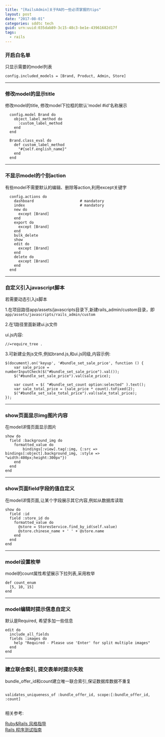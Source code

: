 ```yaml
---
title: "[RailsAdmin]关于RA的一些必须掌握的tips"
layout: post
date: "2017-08-01"
categories: sddtc tech
guid: urn:uuid:035dab89-3c15-48c3-be1e-43961682d17f
tags:
  - rails
---
```


### 开启白名单

只显示需要的model列表  

```
config.included_models = [Brand, Product, Admin, Store]
```

---

### 修改model的显示title

修改model的title, 修改model下拉框的默认'model #id'名称展示

```
  config.model Brand do
    object_label_method do
      :custom_label_method
    end
  end

  Brand.class_eval do
    def custom_label_method
      "#{self.english_name}"
    end
  end

```

---

### 不显示model的个别action

有些model不需要默认的编辑、删除等action,利用except关键字  

```
  config.actions do
    dashboard                     # mandatory
    index                         # mandatory
    new do
      except [Brand]
    end
    export do
      except [Brand]
    end
    bulk_delete
    show
    edit do
      except [Brand]
    end
    delete do
      except [Brand]
    end
  end

```

---

### 自定义引入javascript脚本

若需要动态引入js脚本  

1.在项目路径app/assets/javascripts目录下,新建rails_admin/custom目录，即
`app/assets/javascripts/rails_admin/custom`  

2.在1路径里面新建ui.js文件  

ui.js内容:  

```
//=require_tree .
```

3.可新建业务js文件,例如brand.js,和ui.js同级,内容示例:  

```
$(document).on('keyup', '#bundle_set_sale_price', function () {
    var sale_price = numberInputCheck($("#bundle_set_sale_price").val());
    $("#bundle_set_sale_price").val(sale_price);

    var count = $( "#bundle_set_count option:selected" ).text();
    var sale_total_price = (sale_price * count).toFixed(2);
    $("#bundle_set_sale_total_price").val(sale_total_price);
});

```

---

### show页面显示img图片内容  

在model详情页面显示图片  

```
show do
  field :background_img do
    formatted_value do
		bindings[:view].tag(:img, {:src => bindings[:object].background_img, :style => "width:400px;height:300px"})
    end
  end
end
```

---

### show页面field字段的值自定义

在model详情页面,让某个字段展示其它内容,例如从数据库读取  

```
show do
  field :id
  field :store_id do
    formatted_value do
      @store = StoresService.find_by_id(self.value)
      @store.chinese_name + ' ' + @store.name
    end
  end
end
```

---

### model设置枚举  

model的count属性希望展示下拉列表,采用枚举  

```
def count_enum
  [5, 10, 15]
end
```

---

### model编辑时提示信息自定义

默认是Required, 希望多加一些信息  

```
edit do
  include_all_fields
  fields :images do
    help "Required - Please use 'Enter' for split multiple images"
  end
end
```

---

### 建立联合索引, 提交表单时提示失败

bundle_offer_id和count建立唯一联合索引,保证数据库数据不重复


```

validates_uniqueness_of :bundle_offer_id, scope:[:bundle_offer_id, :count]


```

相关参考:  

[Ruby&Rails 风格指导](http://guides.ruby.tw/ruby-rails-style-guides/zhCN/#intro)  
[Rails 程序测试指南](https://doc.bccnsoft.com/docs/rails-guides-4.1-cn/testing.html)